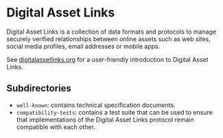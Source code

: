 # Digital Asset Links

Digital Asset Links is a collection of data formats and protocols to manage
securely verified relationships between online assets such as web sites, social
media profiles, email addresses or mobile apps.

See [digitalassetlinks.org](http://digitalassetlinks.org/) for a user-friendly
introduction to Digital Asset Links.

## Subdirectories

* `well-known`: contains technical specification documents.
* `compatibility-tests`: contains a test suite that can be used to ensure that
  implementations of the Digital Asset Links protocol remain compatible with
  each other.
